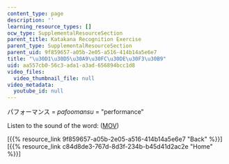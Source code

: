 ```yaml
---
content_type: page
description: ''
learning_resource_types: []
ocw_type: SupplementalResourceSection
parent_title: Katakana Recognition Exercise
parent_type: SupplementalResourceSection
parent_uid: 9f859657-a05b-2e05-a516-414b14a5e6e7
title: "\u30D1\u30D5\u30A9\u30FC\u30DE\u30F3\u30B9"
uid: aa557cb0-56c3-ada1-a3ad-656894bcc1d8
video_files:
  video_thumbnail_file: null
video_metadata:
  youtube_id: null
---
```


パフォーマンス = _pafoomansu_ = "performance"

Listen to the sound of the word: ([MOV](http://www.archive.org/download/MITRES21F.01S10_KATAKANA_EXERCISES/word9.mov))

  
\[{{% resource_link 9f859657-a05b-2e05-a516-414b14a5e6e7 "Back" %}}\]  
\[{{% resource_link c84d8de3-767d-8d3f-234b-b45d41d2ac2e "Home" %}}\]